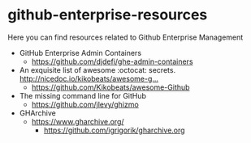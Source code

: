 # github-enterprise-resources
Here you can find resources related to Github Enterprise Management


- GitHub Enterprise Admin Containers
  - https://github.com/djdefi/ghe-admin-containers
- An exquisite list of awesome :octocat: secrets. http://nicedoc.io/kikobeats/awesome-g…
  - https://github.com/Kikobeats/awesome-Github
- The missing command line for GitHub
  - https://github.com/jlevy/ghizmo
- GHArchive
  - https://www.gharchive.org/
    - https://github.com/igrigorik/gharchive.org 
